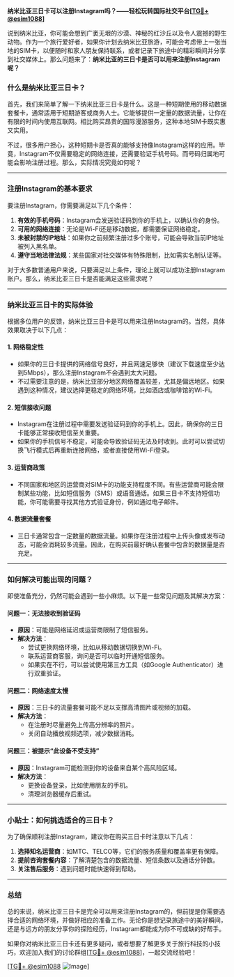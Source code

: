 **纳米比亚三日卡可以注册Instagram吗？——轻松玩转国际社交平台[[TG💪+ @esim1088](https://t.me/s/esim1088)]**

说到纳米比亚，你可能会想到广袤无垠的沙漠、神秘的红沙丘以及令人震撼的野生动物。作为一个旅行爱好者，如果你计划去纳米比亚旅游，可能会考虑带上一张当地的SIM卡，以便随时和家人朋友保持联系，或者记录下旅途中的精彩瞬间并分享到社交媒体上。那么问题来了：**纳米比亚的三日卡是否可以用来注册Instagram呢？**

### 什么是纳米比亚三日卡？

首先，我们来简单了解一下纳米比亚三日卡是什么。这是一种短期使用的移动数据套餐卡，通常适用于短期游客或商务人士。它能够提供一定量的数据流量，让你在有限的时间内使用互联网。相比购买昂贵的国际漫游服务，这种本地SIM卡既实惠又实用。

不过，很多用户担心，这种短期卡是否真的能够支持像Instagram这样的应用。毕竟，Instagram不仅需要稳定的网络连接，还需要验证手机号码。而号码归属地可能会影响注册过程。那么，实际情况究竟如何呢？

---

### 注册Instagram的基本要求

要注册Instagram，你需要满足以下几个条件：

1. **有效的手机号码**：Instagram会发送验证码到你的手机上，以确认你的身份。
2. **可用的网络连接**：无论是Wi-Fi还是移动数据，都需要保证网络稳定。
3. **未被封禁的IP地址**：如果你之前频繁注册过多个账号，可能会导致当前IP地址被列入黑名单。
4. **遵守当地法律法规**：某些国家对社交媒体有特殊限制，比如需实名制认证等。

对于大多数普通用户来说，只要满足以上条件，理论上就可以成功注册Instagram账户。那么，纳米比亚三日卡是否能满足这些需求呢？

---

### 纳米比亚三日卡的实际体验

根据多位用户的反馈，纳米比亚三日卡是可以用来注册Instagram的。当然，具体效果取决于以下几点：

#### 1. **网络稳定性**
   - 如果你的三日卡提供的网络信号良好，并且网速足够快（建议下载速度至少达到5Mbps），那么注册Instagram不会遇到太大问题。
   - 不过需要注意的是，纳米比亚部分地区网络覆盖较差，尤其是偏远地区。如果遇到这种情况，建议选择更稳定的网络环境，比如酒店或咖啡馆的Wi-Fi。

#### 2. **短信接收问题**
   - Instagram在注册过程中需要发送验证码到你的手机上。因此，确保你的三日卡能够正常接收短信至关重要。
   - 如果你的手机信号不稳定，可能会导致验证码无法及时收到。此时可以尝试切换飞行模式后再重新连接网络，或者直接使用Wi-Fi登录。

#### 3. **运营商政策**
   - 不同国家和地区的运营商对SIM卡的功能支持程度不同。有些运营商可能会限制某些功能，比如短信服务（SMS）或语音通话。如果三日卡不支持短信功能，你可能需要寻找其他方式验证身份，例如通过电子邮件。

#### 4. **数据流量套餐**
   - 三日卡通常包含一定数量的数据流量。如果你在注册过程中上传头像或发布动态，可能会消耗较多流量。因此，在购买前最好确认套餐中包含的数据量是否充足。

---

### 如何解决可能出现的问题？

即使准备充分，仍然可能会遇到一些小麻烦。以下是一些常见问题及其解决方案：

#### 问题一：无法接收到验证码
- **原因**：可能是网络延迟或运营商限制了短信服务。
- **解决方法**：
  - 尝试更换网络环境，比如从移动数据切换到Wi-Fi。
  - 联系运营商客服，询问是否可以临时开通短信服务。
  - 如果实在不行，可以尝试使用第三方工具（如Google Authenticator）进行双重验证。

#### 问题二：网络速度太慢
- **原因**：三日卡的流量套餐可能不足以支撑高清图片或视频的加载。
- **解决方法**：
  - 在注册时尽量避免上传高分辨率的照片。
  - 关闭自动播放视频选项，减少数据消耗。

#### 问题三：被提示“此设备不受支持”
- **原因**：Instagram可能检测到你的设备来自某个高风险区域。
- **解决方法**：
  - 更换设备登录，比如使用朋友的手机。
  - 清理浏览器缓存后重试。

---

### 小贴士：如何挑选适合的三日卡？

为了确保顺利注册Instagram，建议你在购买三日卡时注意以下几点：

1. **选择知名运营商**：如MTC、TELCO等，它们的服务质量和覆盖率更有保障。
2. **提前咨询套餐内容**：了解清楚包含的数据流量、短信条数以及通话分钟数。
3. **关注售后服务**：遇到问题时能快速得到帮助。

---

### 总结

总的来说，纳米比亚三日卡是完全可以用来注册Instagram的，但前提是你需要选择合适的网络环境，并做好相应的准备工作。无论你是想记录旅途中的美好瞬间，还是与远方的朋友分享你的探险经历，Instagram都能成为你不可或缺的好帮手。

如果你对纳米比亚三日卡还有更多疑问，或者想要了解更多关于旅行科技的小技巧，欢迎加入我们的讨论群组[[TG💪+ @esim1088](https://t.me/s/esim1088)]，一起交流经验吧！

[[TG💪+ @esim1088](https://t.me/s/esim1088) ![Image](https://i.postimg.cc/4NQfJmqS/Snipaste-2025-05-13-00-14-12.png)]